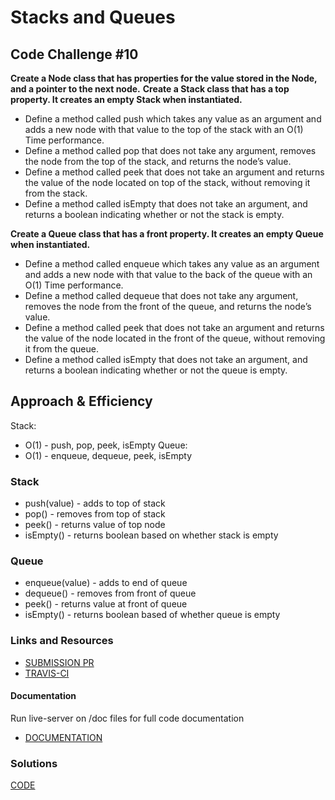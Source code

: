 # Stacks and Queues

## Code Challenge #10 

**Create a Node class that has properties for the value stored in the Node, and a pointer to the next node.**
**Create a Stack class that has a top property. It creates an empty Stack when instantiated.**
- Define a method called push which takes any value as an argument and adds a new node with that value to the top of the stack with an O(1) Time performance.
- Define a method called pop that does not take any argument, removes the node from the top of the stack, and returns the node’s value.
- Define a method called peek that does not take an argument and returns the value of the node located on top of the stack, without removing it from the stack.
- Define a method called isEmpty that does not take an argument, and returns a boolean indicating whether or not the stack is empty.

**Create a Queue class that has a front property. It creates an empty Queue when instantiated.**
- Define a method called enqueue which takes any value as an argument and adds a new node with that value to the back of the queue with an O(1) Time performance.
- Define a method called dequeue that does not take any argument, removes the node from the front of the queue, and returns the node’s value.
- Define a method called peek that does not take an argument and returns the value of the node located in the front of the queue, without removing it from the queue.
- Define a method called isEmpty that does not take an argument, and returns a boolean indicating whether or not the queue is empty.

## Approach & Efficiency

Stack: 
  * O(1) - push, pop, peek, isEmpty
Queue: 
  * O(1) - enqueue, dequeue, peek, isEmpty

### Stack
* push(value) - adds to top of stack
* pop() - removes from top of stack
* peek() - returns value of top node
* isEmpty() - returns boolean based on whether stack is empty

### Queue
* enqueue(value) - adds to end of queue
* dequeue() - removes from front of queue
* peek() - returns value at front of queue
* isEmpty() - returns boolean based of whether queue is empty

### Links and Resources
* [SUBMISSION PR](https://github.com/LindsayPeltier-401-advanced-javascript/data-structures-and-algorithms-401/pull/21)
* [TRAVIS-CI]()

#### Documentation
Run live-server on /doc files for full code documentation
* [DOCUMENTATION](/Users/lpeltier/DevStation/devstation/401/data-structures-and-algorithms-401/docs/stacksAndQueues_stacks-and-queues.js.html)

### Solutions

[CODE](./stacks-and-queues.js)